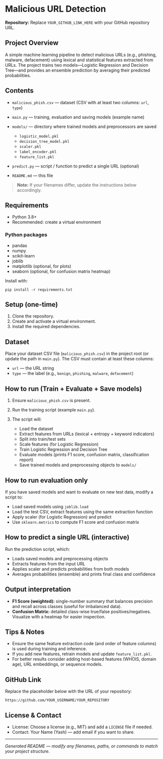 # Malicious URL Detection

**Repository:** Replace `YOUR_GITHUB_LINK_HERE` with your GitHub repository URL.

## Project Overview

A simple machine learning pipeline to detect malicious URLs (e.g., phishing, malware, defacement) using lexical and statistical features extracted from URLs. The project trains two models—Logistic Regression and Decision Tree—and provides an ensemble prediction by averaging their predicted probabilities.

## Contents

* `malicious_phish.csv` — dataset (CSV with at least two columns: `url`, `type`)
* `main.py` — training, evaluation and saving models (example name)
* `models/` — directory where trained models and preprocessors are saved

  * `logistic_model.pkl`
  * `decision_tree_model.pkl`
  * `scaler.pkl`
  * `label_encoder.pkl`
  * `feature_list.pkl`
* `predict.py` — script / function to predict a single URL (optional)
* `README.md` — this file

> **Note:** If your filenames differ, update the instructions below accordingly.

## Requirements

* Python 3.8+
* Recommended: create a virtual environment

### Python packages

* pandas
* numpy
* scikit-learn
* joblib
* matplotlib  (optional, for plots)
* seaborn     (optional, for confusion matrix heatmap)

Install with:

```
pip install -r requirements.txt
```

## Setup (one-time)

1. Clone the repository.
2. Create and activate a virtual environment.
3. Install the required dependencies.

## Dataset

Place your dataset CSV file (`malicious_phish.csv`) in the project root (or update the path in `main.py`). The CSV must contain at least these columns:

* `url` — the URL string
* `type` — the label (e.g., `benign`, `phishing`, `malware`, `defacement`)

## How to run (Train + Evaluate + Save models)

1. Ensure `malicious_phish.csv` is present.
2. Run the training script (example `main.py`).
3. The script will:

   * Load the dataset
   * Extract features from URLs (lexical + entropy + keyword indicators)
   * Split into train/test sets
   * Scale features (for Logistic Regression)
   * Train Logistic Regression and Decision Tree
   * Evaluate models (prints F1 score, confusion matrix, classification report)
   * Save trained models and preprocessing objects to `models/`

## How to run evaluation only

If you have saved models and want to evaluate on new test data, modify a script to:

* Load saved models using `joblib.load`
* Load the test CSV, extract features using the same extraction function
* Apply scaler (for Logistic Regression) and predict
* Use `sklearn.metrics` to compute F1 score and confusion matrix

## How to predict a single URL (interactive)

Run the prediction script, which:

* Loads saved models and preprocessing objects
* Extracts features from the input URL
* Applies scaler and predicts probabilities from both models
* Averages probabilities (ensemble) and prints final class and confidence

## Output interpretation

* **F1 Score (weighted):** single-number summary that balances precision and recall across classes (useful for imbalanced data).
* **Confusion Matrix:** detailed class-wise true/false positives/negatives. Visualize with a heatmap for easier inspection.

## Tips & Notes

* Ensure the same feature extraction code (and order of feature columns) is used during training and inference.
* If you add new features, retrain models and update `feature_list.pkl`.
* For better results consider adding host-based features (WHOIS, domain age), URL embeddings, or sequence models.

## GitHub Link

Replace the placeholder below with the URL of your repository:

`https://github.com/YOUR_USERNAME/YOUR_REPOSITORY`

## License & Contact

* License: Choose a license (e.g., MIT) and add a `LICENSE` file if needed.
* Contact: Your Name (Yash) — add email if you want to share.

---

*Generated README — modify any filenames, paths, or commands to match your project structure.*


